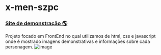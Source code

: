 # x-men-szpc
### <a href="https://josehenriques10.github.io/x-men-szpc/" target="_blank">Site de demonstração 🌎</a>

Projeto focado em FrontEnd no qual utilizamos de html, css e javascript onde é mostrado imagens demonstrativas e informações sobre cada personagem.
![image](https://github.com/josehenriques10/x-men-szpc/assets/137122689/0a8da91d-4493-4b84-949a-126d917d077a)
